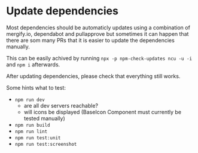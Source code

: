 # Update dependencies

Most dependencies should be automaticly updates using a combination of mergify.io, dependabot and pullapprove but sometimes it can happen that there are som many PRs that it is easier to update the dependencies manually.

This can be easily achived by running `npx -p npm-check-updates ncu -u -i` and `npm i` afterwards.

After updating dependencies, please check that everything still works.

Some hints what to test:

- `npm run dev`
  - are all dev servers reachable?
  - will icons be displayed (BaseIcon Component must currently be tested manually)
- `npm run build`
- `npm run lint`
- `npm run test:unit`
- `npm run test:screenshot`
